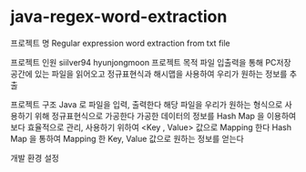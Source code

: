 # java-regex-word-extraction

프로젝트 명
Regular expression word extraction from txt file


프로젝트 인원
siilver94
hyunjongmoon
프로젝트 목적
파일 입출력을 통해 PC저장공간에 있는 파일을 읽어오고 정규표현식과 해시맵을 사용하여 우리가 원하는 정보를 추출

프로젝트 구조
Java 로 파일을 입력, 출력한다
해당 파일을 우리가 원하는 형식으로 사용하기 위해 정규표현식으로 가공한다
가공한 데이터의 정보를 Hash Map 을 이용하여 보다 효율적으로 관리, 사용하기 위하여 <Key , Value> 값으로 Mapping 한다
Hash Map 을 통하여 Mapping 한 Key, Value 값으로 원하는 정보를 얻는다

개발 환경 설정
